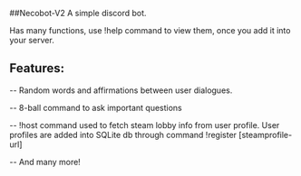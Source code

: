 ##Necobot-V2
A simple discord bot.

Has many functions, use !help command to view them, once you add it into your server.

## Features:

-- Random words and affirmations between user dialogues.

-- 8-ball command to ask important questions

-- !host command used to fetch steam lobby info from user profile. User profiles are added into SQLite db through command !register [steamprofile-url]

-- And many more!
